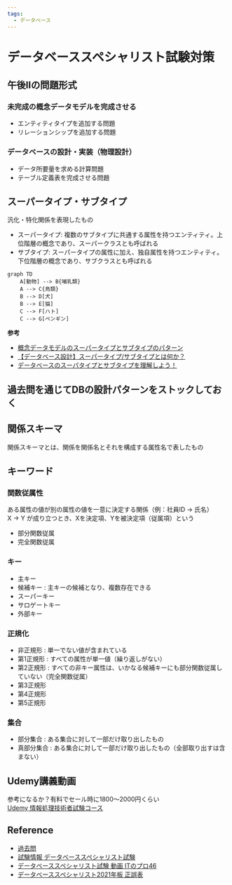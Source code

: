 ```yaml
---
tags:  
  - データベース
---
```


# データベーススペシャリスト試験対策

## 午後Ⅱの問題形式

### 未完成の概念データモデルを完成させる
- エンティティタイプを追加する問題
- リレーションシップを追加する問題


### データベースの設計・実装（物理設計）
- データ所要量を求める計算問題
- テーブル定義表を完成させる問題


## スーパータイプ・サブタイプ
汎化・特化関係を表現したもの

- スーパータイプ: 複数のサブタイプに共通する属性を持つエンティティ。上位階層の概念であり、スーパークラスとも呼ばれる
- サブタイプ: スーパータイプの属性に加え、独自属性を持つエンティティ。下位階層の概念であり、サブクラスとも呼ばれる

```mermaid
graph TD
    A[動物] --> B{哺乳類}
    A --> C{鳥類}
    B --> D[犬]
    B --> E[猫]
    C --> F[ハト]
    C --> G[ペンギン]
```

**参考**
- [概念データモデルのスーパータイプとサブタイプのパターン](https://taityo-diary.hatenablog.jp/entry/2020/07/21/071553)
- [【データベース設計】スーパータイプ/サブタイプとは何か？](https://qiita.com/tomo0x03a/items/94d8bbac526335fa8ec3)
- [データベースのスーパタイプとサブタイプを理解しよう！](https://itmanabi.com/db-supertype-subtype/)


## 過去問を通じてDBの設計パターンをストックしておく


## 関係スキーマ
関係スキーマとは、関係を関係名とそれを構成する属性名で表したもの

## キーワード
### 関数従属性
ある属性の値が別の属性の値を一意に決定する関係（例：社員ID -> 氏名）<br />
X -> Y が成り立つとき、Xを決定項、Yを被決定項（従属項）という

- 部分関数従属
- 完全関数従属

### キー
- 主キー
- 候補キー : 主キーの候補となり、複数存在できる
- スーパーキー
- サロゲートキー
- 外部キー

### 正規化
- 非正規形 : 単一でない値が含まれている
- 第1正規形 : すべての属性が単一値（繰り返しがない）
- 第2正規形 : すべての非キー属性は、いかなる候補キーにも部分関数従属していない（完全関数従属）
- 第3正規形
- 第4正規形
- 第5正規形

### 集合
- 部分集合 : ある集合に対して一部だけ取り出したもの
- 真部分集合 : ある集合に対して一部だけ取り出したもの（全部取り出すは含まない）



## Udemy講義動画
参考になるか？有料でセール時に1800～2000円くらい<br />
[Udemy 情報処理技術者試験コース](https://www.udemy.com/topic/information-technology-engineers-exam/)

## Reference
- [過去問](https://www.ipa.go.jp/shiken/mondai-kaiotu/index.html)
- [試験情報 データベーススペシャリスト試験](https://www.ipa.go.jp/shiken/kubun/db.html)
- [データベーススペシャリスト試験 動画 ITのプロ46](https://www.youtube.com/watch?v=Muuhtm8vQkY&list=PL53uwBjWE-t4PAa6xdjUZVn-XOQHc6JXn)
- [データベーススペシャリスト2021年板 正誤表](https://www.shoeisha.co.jp/book/detail/9784798167770)